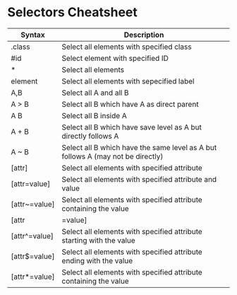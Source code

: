 # Selectors Cheatsheet

|Syntax|Description|
|------|-----------|
|.class|Select all elements with specified class|
|#id|Select element with specified ID|
|*|Select all elements|
|element|Select all elements with sepecified label|
|A,B|Select all A and all B|
|A > B|Select all B which have A as direct parent|
|A B|Select all B inside A|
|A + B|Select all B which have save level as A but directly follows A|
|A ~ B|Select all B which have the same level as A but follows A (may not be directly)|
|[attr]|Select all elements with specified attribute|
|[attr=value]|Select all elements with specified attribute and value|
|[attr~=value]|Select all elements with specified attribute containing the value|
|[attr|=value]|Select all elements with specified attribute starting with the value followed by `-` character|
|[attr^=value]|Select all elements with specified attribute starting with the value|
|[attr$=value]|Select all elements with specified attribute ending with the value|
|[attr*=value]|Select all elements with specified attribute containing the value|

